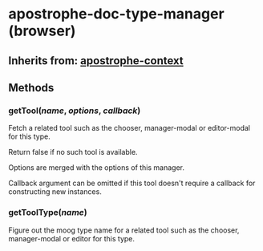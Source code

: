 # apostrophe-doc-type-manager (browser)
## Inherits from: [apostrophe-context](../apostrophe-utils/browser-apostrophe-context.md)

## Methods
### getTool(*name*, *options*, *callback*)
Fetch a related tool such as the chooser, manager-modal or editor-modal for this type.

Return false if no such tool is available.

Options are merged with the options of this manager.

Callback argument can be omitted if this tool doesn't require a callback for
constructing new instances.
### getToolType(*name*)
Figure out the moog type name for a related tool such as the chooser, manager-modal
or editor for this type.
